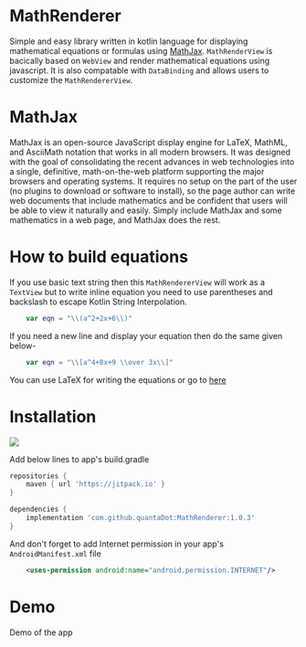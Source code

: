 # MathRenderer
Simple and easy library written in kotlin language for displaying mathematical equations or formulas using [MathJax](https://www.mathjax.org/). `MathRenderView` is bacically based on `WebView` and render mathematical equations using javascript. It is also compatable with `DataBinding` and allows users to customize the `MathRendererView`.

# MathJax
MathJax is an open-source JavaScript display engine for LaTeX, MathML, and AsciiMath notation that works in all modern browsers. It was designed with the goal of consolidating the recent advances in web technologies into a single, definitive, math-on-the-web platform supporting the major browsers and operating systems. It requires no setup on the part of the user (no plugins to download or software to install), so the page author can write web documents that include mathematics and be confident that users will be able to view it naturally and easily. Simply include MathJax and some mathematics in a web page, and MathJax does the rest.

# How to build equations
If you use basic text string then this `MathRendererView` will work as a `TextView` but to write inline equation you need to use parentheses and backslash to escape Kotlin String Interpolation.
```kotlin
	var eqn = "\\(a^2+2x+6\\)"
```
If you need a new line and display your equation then do the same given below-
```kotlin
	var eqn = "\\[a^4+8x+9 \\over 3x\\]"
```
You can use LaTeX for writing the equations or go to [here](http://docs.mathjax.org/en/latest/basic/mathematics.html#putting-math-in-javascript-strings)

# Installation
[![](https://jitpack.io/v/quantaDot/MathRenderer.svg)](https://jitpack.io/#quantaDot/MathRenderer)

Add below lines to app's build.gradle

```groovy
repositories {
	maven { url 'https://jitpack.io' }
}
```
```groovy
dependencies {
	implementation 'com.github.quantaDot:MathRenderer:1.0.3'
}
```
And don't forget to add Internet permission in your app's `AndroidManifest.xml` file
```xml
	<uses-permission android:name="android.permission.INTERNET"/>
```

# Demo
Demo of the app
